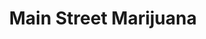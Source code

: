 ---
title: "Main Street Marijuana"
url: /vancouver/main-street-marijuana-southeast-12th-street/
shop: cannabis
---